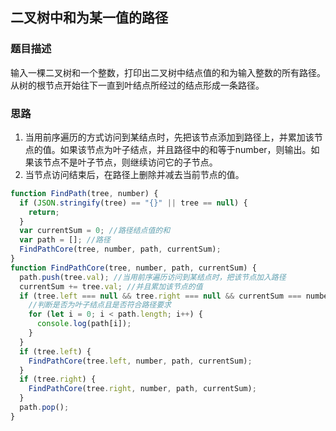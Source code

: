 ## 二叉树中和为某一值的路径

### 题目描述

输入一棵二叉树和一个整数，打印出二叉树中结点值的和为输入整数的所有路径。从树的根节点开始往下一直到叶结点所经过的结点形成一条路径。

### 思路

1. 当用前序遍历的方式访问到某结点时，先把该节点添加到路径上，并累加该节点的值。如果该节点为叶子结点，并且路径中的和等于number，则输出。如果该节点不是叶子节点，则继续访问它的子节点。
2. 当节点访问结束后，在路径上删除并减去当前节点的值。
```javascript
function FindPath(tree, number) {
  if (JSON.stringify(tree) == "{}" || tree == null) {
    return;
  }
  var currentSum = 0; //路径结点值的和
  var path = []; //路径
  FindPathCore(tree, number, path, currentSum);
}
function FindPathCore(tree, number, path, currentSum) {
  path.push(tree.val); //当用前序遍历访问到某结点时，把该节点加入路径
  currentSum += tree.val; //并且累加该节点的值
  if (tree.left === null && tree.right === null && currentSum === number) {
    //判断是否为叶子结点且是否符合路径要求
    for (let i = 0; i < path.length; i++) {
      console.log(path[i]);
    }
  }
  if (tree.left) {
    FindPathCore(tree.left, number, path, currentSum);
  }
  if (tree.right) {
    FindPathCore(tree.right, number, path, currentSum);
  }
  path.pop();
}
```
